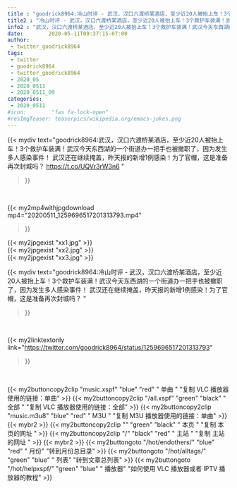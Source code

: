 ```yaml
---
title : "goodrick8964:冷山时评 - 武汉，汉口六渡桥某酒店，至少近20人被抬上车！3个救护车装满！武汉今天东西湖的一个街道办一把手也被撤职了，因为发生多人感染事件！ 武汉还在继续掩盖，昨天报的新增1例感染！为了官帽，这是准备再次封城吗？ "
title2 : "冷山时评 - 武汉，汉口六渡桥某酒店，至少近20人被抬上车！3个救护车装满！武汉今天东西湖的一个街道办一把手也被撤职了，因为发生多人感染事件！ 武汉还在继续掩盖，昨天报的新增1例感染！为了官帽，这是准备再次封城吗？ "
info2 : "武汉，汉口六渡桥某酒店，至少近20人被抬上车！3个救护车装满！武汉今天东西湖的一个街道办一把手也被撤职了，因为发生多人感染事件！ 武汉还在继续掩盖，昨天报的新增1例感染！为了官帽，这是准备再次封城吗？ https://t.co/UQVr3rW3n6 "
date:        2020-05-11T09:37:15-07:00
author:
 - twitter_goodrick8964
tags:
 - twitter
 - goodrick8964
 - twitter_goodrick8964
 - 2020_05
 - 2020_0511
 - 2020_0511_09
categories:
 - 2020_0511
#icon:        "fas fa-lock-open"
#resImgTeaser: teaserpics/wikipedia.org/emacs-jokes.png
---
```


{{< mydiv text="goodrick8964:武汉，汉口六渡桥某酒店，至少近20人被抬上车！3个救护车装满！武汉今天东西湖的一个街道办一把手也被撤职了，因为发生多人感染事件！ 武汉还在继续掩盖，昨天报的新增1例感染！为了官帽，这是准备再次封城吗？ https://t.co/UQVr3rW3n6 "
>}}
<br>


{{< my2mp4withjpgdownload mp4="20200511_1259696517201313793.mp4"
>}}

{{< my2jpgexist "xx1.jpg" >}}<br>
{{< my2jpgexist "xx2.jpg" >}}<br>
{{< my2jpgexist "xx3.jpg" >}}<br>



{{< mydiv text="goodrick8964:冷山时评 - 武汉，汉口六渡桥某酒店，至少近20人被抬上车！3个救护车装满！武汉今天东西湖的一个街道办一把手也被撤职了，因为发生多人感染事件！ 武汉还在继续掩盖，昨天报的新增1例感染！为了官帽，这是准备再次封城吗？ "
>}}
<br>

{{< my2linktextonly link="https://twitter.com/goodrick8964/status/1259696517201313793"
>}}


<br>

{{< my2buttoncopy2clip "music.xspf"        "blue"   "red"    " 单曲 "  "复制 VLC 播放器使用的链接：单曲" >}} {{< my2buttoncopy2clip "/all.xspf"         "green"  "black"  " 全部 "  "复制 VLC 播放器使用的链接：全部" >}} {{< my2buttoncopy2clip "music.m3u8"        "blue"   "red"    " M3U  "    "复制 M3U 播放器使用的链接：单曲" >}} {{< mybr2 >}} {{< my2buttoncopy2clip ""                  "green"  "black"  " 本页 "    "复制 本页的网址 " >}} {{< my2buttoncopy2clip "/"                 "black"  "red"    " 主站 "    "复制 主站的网址 " >}} {{< mybr2 >}} {{< my2buttongoto      "/hot/endothers/"   "blue"   "red"    " 月份"   "转到月份总目录" >}} {{< my2buttongoto      "/hot/alltags/"     "green"  "blue"   " 列表"   "转到文章总列表" >}} {{< my2buttongoto      "/hot/helpxspf/"    "green"  "blue"   " 播放器" "如何使用 VLC 播放器或者 IPTV 播放器的教程" >}} 
